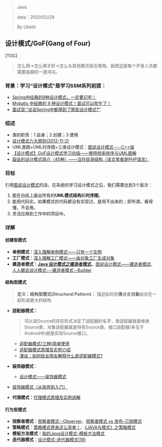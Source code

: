 > Java
>
> data：2020/02/29
>
> By Ukelili

## 设计模式/GoF(Gang of Four)

[TOC]

> 怎么用->怎么用才好->怎么与其他模式结合使用，我想这是每个开发人员都需要逾越的一道鸿沟。

### 背景：学习“设计模式”是学习SSM系列前提：

- [Spring中经典的9种设计模式，一定要记牢！](https://mp.weixin.qq.com/s/gz2-izPrgW1AGbqqovT0cA)
- [Mybatis 中经典的 9 种设计模式！面试可以吹牛了！](https://mp.weixin.qq.com/s?__biz=MzI1NDQ3MjQxNA==&mid=2247490812&idx=1&sn=77724eaa49f7a4f4efc4c0045e1db80f&chksm=e9c5e54ddeb26c5bdad60eac3e35daa0391def6a1c1be7de10383958b606ce8940e77d47c916&scene=21#wechat_redirect)
- [面试官:“谈谈Spring中都用到了那些设计模式?”](https://blog.csdn.net/qq_34337272/article/details/90487768)

### 综述

- 类的职责：1.自身；2.创建；3.使用
- [设计模式六大原则(2012-11-2)](http://www.uml.org.cn/sjms/201211023.asp)
- UML类图+UML时序图+三类设计模式：[图说设计模式----C++版](https://design-patterns.readthedocs.io/zh_CN/latest/index.html)
- [【设计模式】GoF设计模式学习总结——使用频率排序与UML图解](https://www.cnblogs.com/chenpi/p/5222597.html)
- [超全的设计模式简介（45种）——当作目录结构（该文笔者是PHP语言）](https://juejin.im/post/5cb534386fb9a0685727e1eb)

### 目标

引用[图说设计模式](https://github.com/me115/design_patterns)的话，在系统的学习设计模式之后，我们需要达到3个层次：

1. 能在白纸上画出所有的**UML模式结构**和**时序图**。
2. 能用代码实。如果模式的代码都没有实现过，是用不出来的；即所谓，看得懂，不会用。
3. 灵活应用到工作中的项目中。

### 详解

#### 创建型模式

- **单例模式**：[深入理解单例模式——只有一个实例](https://blog.csdn.net/qq_34337272/article/details/80455972)
- **工厂模式**：[深入理解工厂模式——由对象工厂生成对象](https://blog.csdn.net/qq_34337272/article/details/80472071#%E4%B8%80-%E5%B7%A5%E5%8E%82%E6%A8%A1%E5%BC%8F%E4%BB%8B%E7%BB%8D)
- **建造者模式：[Java 设计模式之建造者模式](https://juejin.im/entry/57bfb95f8ac24700632d08f7)、**[图说设计模式——建造者模式](https://design-patterns.readthedocs.io/zh_CN/latest/creational_patterns/builder.html#id16)、[人人都会设计模式---建造者模式--Builder](https://juejin.im/post/5a23bdd36fb9a045272568a6)

#### 结构型模式

> **定义：结构型模式(Structural Pattern)：** 描述如何将**类**或者**对象**结合在一起形成更大的结构

- **适配器模式：**

  > 可以说Source的存在形式决定了适配器的名字，类适配器就是继承Source类，对象适配器就是持有Source类，接口适配器(多见于Android中)就是实现Source接口。

  - [适配器模式(三种)简单使用](https://blog.csdn.net/u012359453/article/details/79165080?utm_source=app)
  - [适配器模式原理及实例介绍](https://www.ibm.com/developerworks/cn/java/j-lo-adapter-pattern/index.html)
  - [漫话：如何给女朋友解释什么是适配器模式?](https://juejin.im/post/5d229e8a6fb9a07eef6a2f82)

- **装饰器模式**：
  
  - [设计模式——装饰器模式](https://juejin.im/post/5add8e9cf265da0b9d77d377)
- [装饰器模式（从放弃到入门）](https://juejin.im/entry/580b270d0bd1d00057e5e233)
  
- **代理模式：**[代理模式原理及实例讲解](https://www.ibm.com/developerworks/cn/java/j-lo-proxy-pattern/index.html)

#### 行为型模式

- **观察者模式**：[观察者模式--Observer](https://juejin.im/post/5a1c1ae66fb9a045186a766b)、[观察者模式 vs 发布-订阅模式](https://juejin.im/post/5a14e9edf265da4312808d86)
- **策略模式**：[策略模式原来这么简单！](https://juejin.im/post/5c25b8bcf265da61117a5ea1)、[《JAVA与模式》之策略模式](https://www.cnblogs.com/java-my-life/archive/2012/05/10/2491891.html)
- **模板方法模式：**[我的Java设计模式-模板方法模式](https://juejin.im/post/5a2e42a06fb9a0452936b4f7)
- **迭代器模式**：[设计模式-迭代器模式(19)](https://www.cnblogs.com/aeolian/p/8909994.html)

